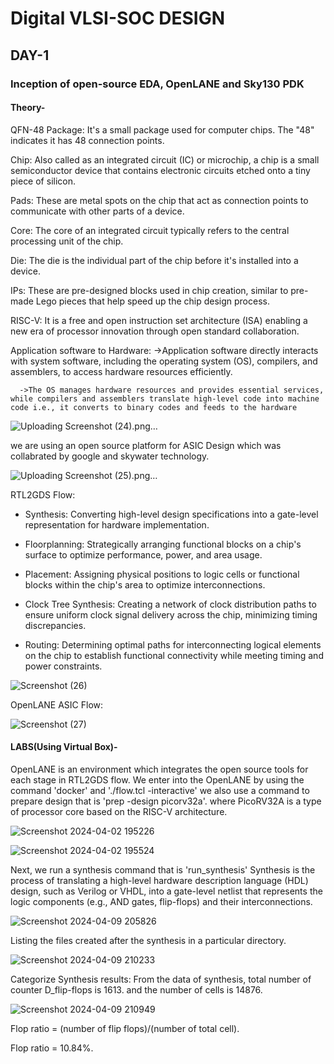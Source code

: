 # Digital VLSI-SOC DESIGN
## DAY-1 
### Inception of open-source EDA, OpenLANE and Sky130 PDK
#### Theory-

QFN-48 Package: It's a small package used for computer chips. The "48" indicates it has 48 connection points.

Chip: Also called as an integrated circuit (IC) or microchip, a chip is a small semiconductor device that contains electronic circuits etched onto a tiny piece of silicon.

Pads: These are metal spots on the chip that act as connection points to communicate with other parts of a device.

Core: The core of an integrated circuit typically refers to the central processing unit of the chip.

Die: The die is the individual part of the chip before it's installed into a device.

IPs: These are pre-designed blocks used in chip creation, similar to pre-made Lego pieces that help speed up the chip design process.

RISC-V: It is a free and open instruction set architecture (ISA) enabling a new era of processor innovation through open standard collaboration.

Application software to Hardware:
      ->Application software directly interacts with system software, including the operating system (OS), compilers, and assemblers, to access hardware resources 
      efficiently.
      
      ->The OS manages hardware resources and provides essential services, while compilers and assemblers translate high-level code into machine code i.e., it converts to binary codes and feeds to the hardware

![Uploading Screenshot (24).png…]()

we are using an open source platform for ASIC Design which was collabrated by google and skywater technology.

![Uploading Screenshot (25).png…]()

RTL2GDS Flow:

- Synthesis: Converting high-level design specifications into a gate-level representation for hardware implementation.
  
- Floorplanning: Strategically arranging functional blocks on a chip's surface to optimize performance, power, and area usage.
  
- Placement: Assigning physical positions to logic cells or functional blocks within the chip's area to optimize interconnections.
  
- Clock Tree Synthesis: Creating a network of clock distribution paths to ensure uniform clock signal delivery across the chip, minimizing timing discrepancies.
  
- Routing: Determining optimal paths for interconnecting logical elements on the chip to establish functional connectivity while meeting timing and power constraints.

  

![Screenshot (26)](https://github.com/Bhanu-c3/vsdworkshop/assets/165283408/cf701fa5-9ec3-413e-a85f-e4c8575df708)

OpenLANE ASIC Flow:


![Screenshot (27)](https://github.com/Bhanu-c3/vsdworkshop/assets/165283408/3d2827f0-cf17-44ea-8b46-43acb4f61ec7)

#### LABS(Using Virtual Box)-

OpenLANE is an environment which integrates the open source tools for each stage in RTL2GDS flow.
We enter into the OpenLANE by using the command 'docker' and './flow.tcl -interactive'
we also use a command to prepare design that is 'prep -design picorv32a'. where PicoRV32A is a type of processor core based on the RISC-V architecture.

![Screenshot 2024-04-02 195226](https://github.com/Bhanu-c3/vsdworkshop/assets/165283408/d8aea15f-861f-4703-a3fe-4a60b5657bd0)


![Screenshot 2024-04-02 195524](https://github.com/Bhanu-c3/vsdworkshop/assets/165283408/39ef21f1-d892-42df-9951-f3459cd785cb)

Next, we run a synthesis command that is 'run_synthesis'
Synthesis is the process of translating a high-level hardware description language (HDL) design, such as Verilog or VHDL, into a gate-level netlist that represents the logic components (e.g., AND gates, flip-flops) and their interconnections.

![Screenshot 2024-04-09 205826](https://github.com/Bhanu-c3/vsdworkshop/assets/165283408/1a388c8f-1a0c-4d3a-9187-3644de24b32f)

Listing the files created after the synthesis in a particular directory.

![Screenshot 2024-04-09 210233](https://github.com/Bhanu-c3/vsdworkshop/assets/165283408/d38ec7ab-d3ba-4e3a-8424-c72adb43e147)

Categorize Synthesis results:
From the data of synthesis, total number of counter D_flip-flops is 1613. and the number of cells is 14876.

![Screenshot 2024-04-09 210949](https://github.com/Bhanu-c3/vsdworkshop/assets/165283408/abc2eedf-38fc-4703-a17a-2547a6171a91)


Flop ratio = (number of flip flops)/(number of total cell).

Flop ratio = 10.84%.







